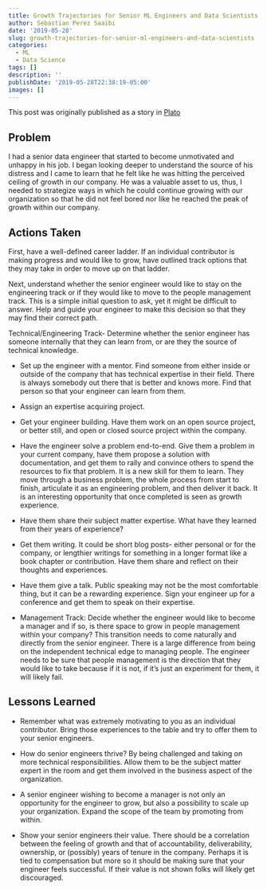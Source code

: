 ```yaml
---
title: Growth Trajectories for Senior ML Engineers and Data Scientists
author: Sebastian Perez Saaibi
date: '2019-05-28'
slug: growth-trajectories-for-senior-ml-engineers-and-data-scientists
categories:
  - ML
  - Data Science
tags: []
description: ''
publishDate: '2019-05-28T22:38:19-05:00'
images: []
---
```



This post was originally published as a story in [Plato](https://community.platohq.com/stories/outlining-trajectories-of-growth-for-senior-engineers)

## Problem


I had a senior data engineer that started to become unmotivated and unhappy in his job. I began looking deeper to understand the source of his distress and I came to learn that he felt like he was hitting the perceived ceiling of growth in our company. He was a valuable asset to us, thus, I needed to strategize ways in which he could continue growing with our organization so that he did not feel bored nor like he reached the peak of growth within our company.

## Actions Taken

First, have a well-defined career ladder. If an individual contributor is making progress and would like to grow, have outlined track options that they may take in order to move up on that ladder.

Next, understand whether the senior engineer would like to stay on the engineering track or if they would like to move to the people management track. This is a simple initial question to ask, yet it might be difficult to answer. Help and guide your engineer to make this decision so that they may find their correct path.

Technical/Engineering Track- Determine whether the senior engineer has someone internally that they can learn from, or are they the source of technical knowledge.

- Set up the engineer with a mentor. Find someone from either inside or outside of the company that has technical expertise in their field. There is always somebody out there that is better and knows more. Find that person so that your engineer can learn from them.

- Assign an expertise acquiring project.

- Get your engineer building. Have them work on an open source project, or better still, and open or closed source project within the company.

- Have the engineer solve a problem end-to-end. Give them a problem in your current company, have them propose a solution with documentation, and get them to rally and convince others to spend the resources to fix that problem. It is a new skill for them to learn. They move through a business problem, the whole process from start to finish, articulate it as an engineering problem, and then deliver it back. It is an interesting opportunity that once completed is seen as growth experience.

- Have them share their subject matter expertise. What have they learned from their years of experience?

- Get them writing. It could be short blog posts- either personal or for the company, or lengthier writings for something in a longer format like a book chapter or contribution. Have them share and reflect on their thoughts and experiences.

- Have them give a talk. Public speaking may not be the most comfortable thing, but it can be a rewarding experience. Sign your engineer up for a conference and get them to speak on their expertise.

- Management Track: Decide whether the engineer would like to become a manager and if so, is there space to grow in people management within your company? This transition needs to come naturally and directly from the senior engineer. There is a large difference from being on the independent technical edge to managing people. The engineer needs to be sure that people management is the direction that they would like to take because if it is not, if it’s just an experiment for them, it will likely fail.

## Lessons Learned

- Remember what was extremely motivating to you as an individual contributor. Bring those experiences to the table and try to offer them to your senior engineers.

- How do senior engineers thrive? By being challenged and taking on more technical responsibilities. Allow them to be the subject matter expert in the room and get them involved in the business aspect of the organization.

- A senior engineer wishing to become a manager is not only an opportunity for the engineer to grow, but also a possibility to scale up your organization. Expand the scope of the team by promoting from within.

- Show your senior engineers their value. There should be a correlation between the feeling of growth and that of accountability, deliverability, ownership, or (possibly) years of tenure in the company. Perhaps it is tied to compensation but more so it should be making sure that your engineer feels successful. If their value is not shown folks will likely get discouraged.